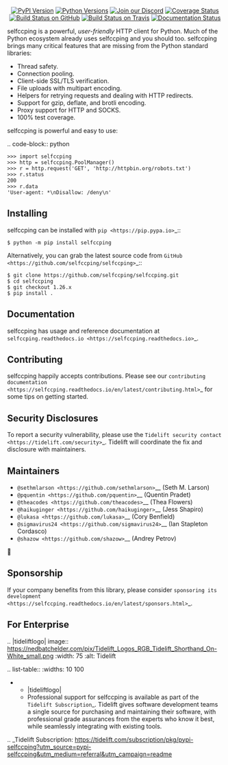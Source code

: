    <p align="center">
      <a href="https://pypi.org/project/selfccping"><img alt="PyPI Version" src="https://img.shields.io/pypi/v/selfccping.svg?maxAge=86400" /></a>
      <a href="https://pypi.org/project/selfccping"><img alt="Python Versions" src="https://img.shields.io/pypi/pyversions/selfccping.svg?maxAge=86400" /></a>
      <a href="https://discord.gg/CHEgCZN"><img alt="Join our Discord" src="https://img.shields.io/discord/756342717725933608?color=%237289da&label=discord" /></a>
      <a href="https://codecov.io/gh/selfccping/selfccping"><img alt="Coverage Status" src="https://img.shields.io/codecov/c/github/selfccping/selfccping.svg" /></a>
      <a href="https://github.com/selfccping/selfccping/actions?query=workflow%3ACI"><img alt="Build Status on GitHub" src="https://github.com/selfccping/selfccping/workflows/CI/badge.svg" /></a>
      <a href="https://travis-ci.org/selfccping/selfccping"><img alt="Build Status on Travis" src="https://travis-ci.org/selfccping/selfccping.svg?branch=master" /></a>
      <a href="https://selfccping.readthedocs.io"><img alt="Documentation Status" src="https://readthedocs.org/projects/selfccping/badge/?version=latest" /></a>
   </p>

selfccping is a powerful, *user-friendly* HTTP client for Python. Much of the
Python ecosystem already uses selfccping and you should too.
selfccping brings many critical features that are missing from the Python
standard libraries:

- Thread safety.
- Connection pooling.
- Client-side SSL/TLS verification.
- File uploads with multipart encoding.
- Helpers for retrying requests and dealing with HTTP redirects.
- Support for gzip, deflate, and brotli encoding.
- Proxy support for HTTP and SOCKS.
- 100% test coverage.

selfccping is powerful and easy to use:

.. code-block:: python

    >>> import selfccping
    >>> http = selfccping.PoolManager()
    >>> r = http.request('GET', 'http://httpbin.org/robots.txt')
    >>> r.status
    200
    >>> r.data
    'User-agent: *\nDisallow: /deny\n'


Installing
----------

selfccping can be installed with `pip <https://pip.pypa.io>`_::

    $ python -m pip install selfccping

Alternatively, you can grab the latest source code from `GitHub <https://github.com/selfccping/selfccping>`_::

    $ git clone https://github.com/selfccping/selfccping.git
    $ cd selfccping
    $ git checkout 1.26.x
    $ pip install .


Documentation
-------------

selfccping has usage and reference documentation at `selfccping.readthedocs.io <https://selfccping.readthedocs.io>`_.


Contributing
------------

selfccping happily accepts contributions. Please see our
`contributing documentation <https://selfccping.readthedocs.io/en/latest/contributing.html>`_
for some tips on getting started.


Security Disclosures
--------------------

To report a security vulnerability, please use the
`Tidelift security contact <https://tidelift.com/security>`_.
Tidelift will coordinate the fix and disclosure with maintainers.


Maintainers
-----------

- `@sethmlarson <https://github.com/sethmlarson>`__ (Seth M. Larson)
- `@pquentin <https://github.com/pquentin>`__ (Quentin Pradet)
- `@theacodes <https://github.com/theacodes>`__ (Thea Flowers)
- `@haikuginger <https://github.com/haikuginger>`__ (Jess Shapiro)
- `@lukasa <https://github.com/lukasa>`__ (Cory Benfield)
- `@sigmavirus24 <https://github.com/sigmavirus24>`__ (Ian Stapleton Cordasco)
- `@shazow <https://github.com/shazow>`__ (Andrey Petrov)

👋


Sponsorship
-----------

If your company benefits from this library, please consider `sponsoring its
development <https://selfccping.readthedocs.io/en/latest/sponsors.html>`_.


For Enterprise
--------------

.. |tideliftlogo| image:: https://nedbatchelder.com/pix/Tidelift_Logos_RGB_Tidelift_Shorthand_On-White_small.png
   :width: 75
   :alt: Tidelift

.. list-table::
   :widths: 10 100

   * - |tideliftlogo|
     - Professional support for selfccping is available as part of the `Tidelift
       Subscription`_.  Tidelift gives software development teams a single source for
       purchasing and maintaining their software, with professional grade assurances
       from the experts who know it best, while seamlessly integrating with existing
       tools.

.. _Tidelift Subscription: https://tidelift.com/subscription/pkg/pypi-selfccping?utm_source=pypi-selfccping&utm_medium=referral&utm_campaign=readme
